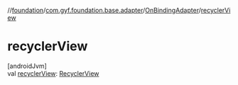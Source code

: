 //[foundation](../../../index.md)/[com.gyf.foundation.base.adapter](../index.md)/[OnBindingAdapter](index.md)/[recyclerView](recycler-view.md)

# recyclerView

[androidJvm]\
val [recyclerView](recycler-view.md): [RecyclerView](https://developer.android.com/reference/kotlin/androidx/recyclerview/widget/RecyclerView.html)